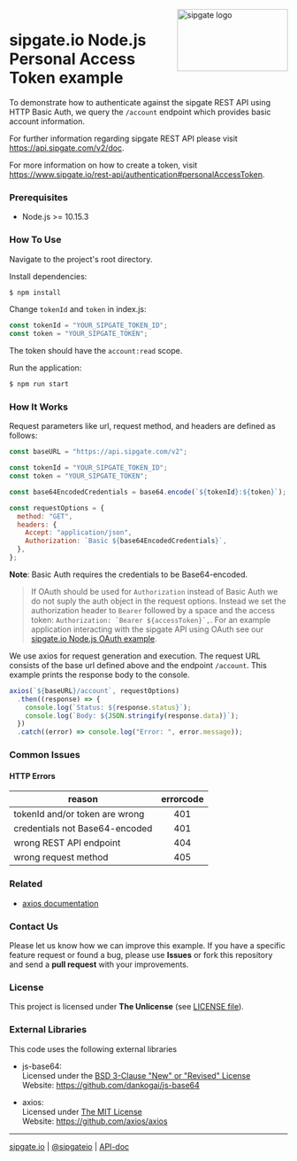 <img src="https://www.sipgatedesign.com/wp-content/uploads/wort-bildmarke_positiv_2x.jpg" alt="sipgate logo" title="sipgate" align="right" height="112" width="200"/>

# sipgate.io Node.js Personal Access Token example

To demonstrate how to authenticate against the sipgate REST API using HTTP Basic Auth, we query the `/account` endpoint which provides basic account information.

For further information regarding sipgate REST API please visit https://api.sipgate.com/v2/doc.

For more information on how to create a token, visit https://www.sipgate.io/rest-api/authentication#personalAccessToken.

### Prerequisites

- Node.js >= 10.15.3

### How To Use

Navigate to the project's root directory.

Install dependencies:

```bash
$ npm install
```

Change `tokenId` and `token` in index.js:

```javascript
const tokenId = "YOUR_SIPGATE_TOKEN_ID";
const token = "YOUR_SIPGATE_TOKEN";
```
The token should have the `account:read` scope.

Run the application:

```bash
$ npm run start
```

### How It Works

Request parameters like url, request method, and headers are defined as follows:

```javascript
const baseURL = "https://api.sipgate.com/v2";

const tokenId = "YOUR_SIPGATE_TOKEN_ID";
const token = "YOUR_SIPGATE_TOKEN";

const base64EncodedCredentials = base64.encode(`${tokenId}:${token}`);

const requestOptions = {
  method: "GET",
  headers: {
    Accept: "application/json",
    Authorization: `Basic ${base64EncodedCredentials}`,
  },
};
```

**Note**: Basic Auth requires the credentials to be Base64-encoded.

> If OAuth should be used for `Authorization` instead of Basic Auth we do not suply the auth object in the request options. Instead we set the authorization header to `Bearer` followed by a space and the access token: `` Authorization: `Bearer ${accessToken}`, ``. For an example application interacting with the sipgate API using OAuth see our [sipgate.io Node.js OAuth example](https://github.com/sipgate-io/sipgateio-oauth-node).

We use axios for request generation and execution.
The request URL consists of the base url defined above and the endpoint `/account`.
This example prints the response body to the console.

```javascript
axios(`${baseURL}/account`, requestOptions)
  .then((response) => {
    console.log(`Status: ${response.status}`);
    console.log(`Body: ${JSON.stringify(response.data)}`);
  })
  .catch((error) => console.log("Error: ", error.message));
```

### Common Issues

#### HTTP Errors

| reason                         | errorcode |
| ------------------------------ | :-------: |
| tokenId and/or token are wrong |    401    |
| credentials not Base64-encoded |    401    |
| wrong REST API endpoint        |    404    |
| wrong request method           |    405    |

### Related

- [axios documentation](https://github.com/axios/axios)

### Contact Us

Please let us know how we can improve this example.
If you have a specific feature request or found a bug, please use **Issues** or fork this repository and send a **pull request** with your improvements.

### License

This project is licensed under **The Unlicense** (see [LICENSE file](./LICENSE)).

### External Libraries

This code uses the following external libraries

- js-base64:  
   Licensed under the [BSD 3-Clause "New" or "Revised" License](https://spdx.org/licenses/BSD-3-Clause.html)  
   Website: https://github.com/dankogai/js-base64

- axios:  
   Licensed under [The MIT License](https://opensource.org/licenses/MIT)  
   Website: https://github.com/axios/axios

---

[sipgate.io](https://www.sipgate.io) | [@sipgateio](https://twitter.com/sipgateio) | [API-doc](https://api.sipgate.com/v2/doc)
